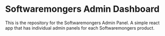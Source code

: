 # Softwaremongers Admin Dashboard

This is the repository for the Softwaremongers Admin Panel. A simple react app that has individual admin panels for each Softwaremongers product. 
